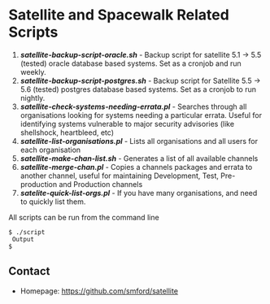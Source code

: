 Satellite and Spacewalk Related Scripts
======
1. ***satellite-backup-script-oracle.sh*** - Backup script for satellite 5.1 -> 5.5 (tested) oracle database based systems.  Set as a cronjob and run weekly.
2. ***satellite-backup-script-postgres.sh*** - Backup script for Satellite 5.5 -> 5.6 (tested) postgres database based systems. Set as a cronjob to run nightly.
3. ***satellite-check-systems-needing-errata.pl*** - Searches through all organisations looking for systems needing a particular errata.  Useful for identifying systems vulnerable to major security advisories (like shellshock, heartbleed, etc)
4. ***satellite-list-organisations.pl*** - Lists all organisations and all users for each organisation
5. ***satellite-make-chan-list.sh*** - Generates a list of all available channels
6. ***satellite-merge-chan.pl*** - Copies a channels packages and errata to another channel, useful for maintaining Development, Test, Pre-production and Production channels
7. ***satelite-quick-list-orgs.pl*** - If you have many organisations, and need to quickly list them.

All scripts can be run from the command line
```
$ ./script 
 Output
$ 
```

## Contact
* Homepage: https://github.com/smford/satellite 
